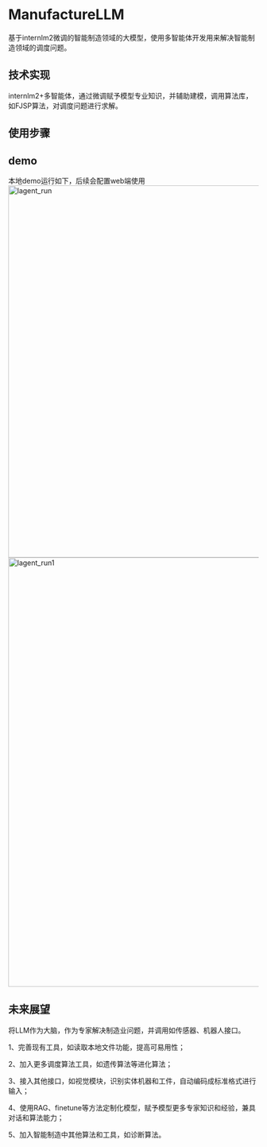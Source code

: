 # ManufactureLLM

基于internlm2微调的智能制造领域的大模型，使用多智能体开发用来解决智能制造领域的调度问题。

## 技术实现
internlm2+多智能体，通过微调赋予模型专业知识，并辅助建模，调用算法库，如FJSP算法，对调度问题进行求解。

## 使用步骤



## demo
本地demo运行如下，后续会配置web端使用
<img width="749" alt="lagent_run" src="https://github.com/wzl0329/ManufactureLLM/assets/52845811/f9c1e026-4563-4bee-8675-8c66f2cefa95">
<img width="864" alt="lagent_run1" src="https://github.com/wzl0329/ManufactureLLM/assets/52845811/45997dd5-436f-43fa-81d8-7a48fdfa16ae">




## 未来展望

将LLM作为大脑，作为专家解决制造业问题，并调用如传感器、机器人接口。

1、完善现有工具，如读取本地文件功能，提高可易用性；

2、加入更多调度算法工具，如遗传算法等进化算法；

3、接入其他接口，如视觉模块，识别实体机器和工件，自动编码成标准格式进行输入；

4、使用RAG、finetune等方法定制化模型，赋予模型更多专家知识和经验，兼具对话和算法能力；

5、加入智能制造中其他算法和工具，如诊断算法。
